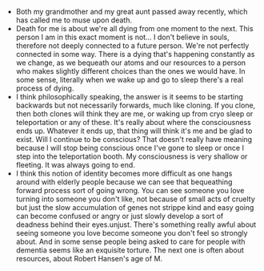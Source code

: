 - Both my grandmother and my great aunt passed away recently, which has called me to muse upon death.
- Death for me is about we're all dying from one moment to the next. This person I am in this exact moment is not... I don't believe in souls, therefore not deeply connected to a future person. We're not perfectly connected in some way. There is a dying that's happening constantly as we change, as we bequeath our atoms and our resources to a person who makes slightly different choices than the ones we would have. In some sense, literally when we wake up and go to sleep there's a real process of dying.
- I think philosophically speaking, the answer is it seems to be starting backwards but not necessarily forwards, much like cloning. If you clone, then both clones will think they are me, or waking up from cryo sleep or teleportation or any of these. It's really about where the consciousness ends up. Whatever it ends up, that thing will think it's me and be glad to exist. Will I continue to be conscious? That doesn't really have meaning because I will stop being conscious once I've gone to sleep or once I step into the teleportation booth. My consciousness is very shallow or fleeting. It was always going to end.
- I think this notion of identity becomes more difficult as one hangs around with elderly people because we can see that bequeathing forward process sort of going wrong. You can see someone you love turning into someone you don't like, not because of small acts of cruelty but just the slow accumulation of genes not strippe kind and easy going can become confused or angry or just slowly develop a sort of deadness behind their eyes.unjust. There's something really awful about seeing someone you love become someone you don't feel so strongly about. And in some sense people being asked to care for people with dementia seems like an exquisite torture. The next one is often about resources, about Robert Hansen's age of M.